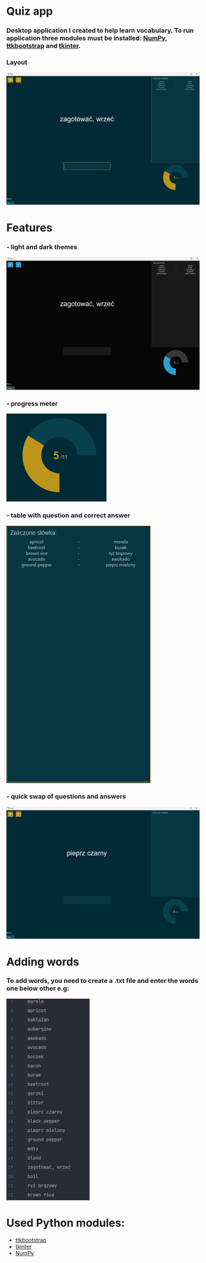 # Quiz app
### Desktop application I created to help learn vocabulary. To run application three modules must be installed: [NumPy](https://numpy.org), [ttkbootstrap](https://ttkbootstrap.readthedocs.io/en/latest/) and [tkinter](https://docs.python.org/3/library/tkinter.html).

### Layout
![Quiz1](https://github.com/nieinter/images/blob/main/quiz1solar.png)

# Features

### - light and dark themes
  
![QuizGif](https://github.com/nieinter/images/blob/main/ezgif.com-animated-gif-maker%20(1).gif)

### - progress meter

![QuizMeter](https://github.com/nieinter/images/blob/main/obraz_2025-01-23_152844517.png)

### - table with question and correct answer
  
![QuizTable](https://github.com/nieinter/images/blob/main/obraz_2025-01-23_152908275.png)

### - quick swap of questions and answers

![QuizSwap](https://github.com/nieinter/images/blob/main/ezgif.com-animated-gif-maker%20(2).gif)

# Adding words

### To add words, you need to create a .txt file and enter the words one below other e.g:

![QuizTxt](https://github.com/nieinter/images/blob/main/txt_quiz.png)

# Used Python modules:

- [ttkbootstrap](https://ttkbootstrap.readthedocs.io/en/latest/)
- [tkinter](https://docs.python.org/3/library/tkinter.html)
- [NumPy](https://numpy.org)

